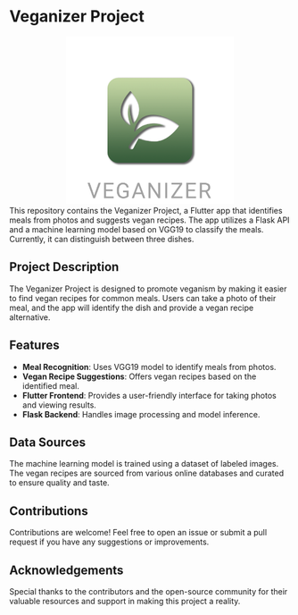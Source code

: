# Veganizer Project

<div align="center">
<img src="APP/assets/images/splashscreen.png" alt="Veganizer Screenshot" width="300"/>
</div>
This repository contains the Veganizer Project, a Flutter app that identifies meals from photos and suggests vegan recipes. The app utilizes a Flask API and a machine learning model based on VGG19 to classify the meals. Currently, it can distinguish between three dishes.

## Project Description

The Veganizer Project is designed to promote veganism by making it easier to find vegan recipes for common meals. Users can take a photo of their meal, and the app will identify the dish and provide a vegan recipe alternative.

## Features

- **Meal Recognition**: Uses VGG19 model to identify meals from photos.
- **Vegan Recipe Suggestions**: Offers vegan recipes based on the identified meal.
- **Flutter Frontend**: Provides a user-friendly interface for taking photos and viewing results.
- **Flask Backend**: Handles image processing and model inference.

## Data Sources

The machine learning model is trained using a dataset of labeled images. The vegan recipes are sourced from various online databases and curated to ensure quality and taste.

## Contributions

Contributions are welcome! Feel free to open an issue or submit a pull request if you have any suggestions or improvements.

## Acknowledgements

Special thanks to the contributors and the open-source community for their valuable resources and support in making this project a reality.

